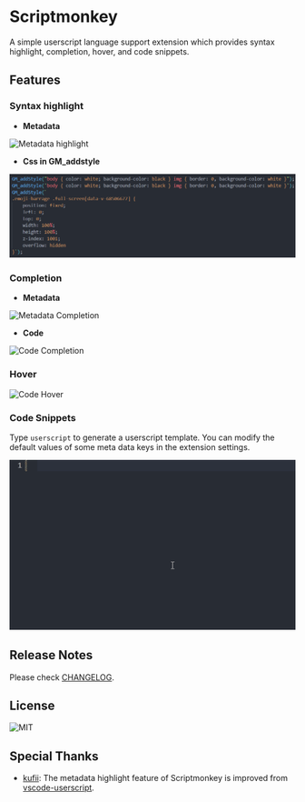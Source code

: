 # Scriptmonkey

A simple userscript language support extension which provides syntax highlight, completion, hover, and code snippets.

## Features

### Syntax highlight

- **Metadata**

![Metadata highlight](images/metadata.png)

- **Css in GM_addstyle**

![GM_addstyle highlight](images/GM_addstyle.png)

### Completion

- **Metadata**

![Metadata Completion](images/meta_completion.gif)

- **Code**

![Code Completion](images/code_completion.gif)

### Hover

![Code Hover](images/code_hover.png)

### Code Snippets

Type `userscript` to generate a userscript template. You can modify the default values of some meta data keys in the extension settings.

![Code Snippets](images/code_snippets.gif)

## Release Notes

Please check [CHANGELOG](CHANGELOG.md).

## License

![MIT](https://img.shields.io/github/license/andywang425/vscode-scriptmonkey?style=for-the-badge)

## Special Thanks

- [kufii](https://github.com/kufii): The metadata highlight feature of Scriptmonkey is improved from [vscode-userscript](https://github.com/kufii/vscode-userscript).
